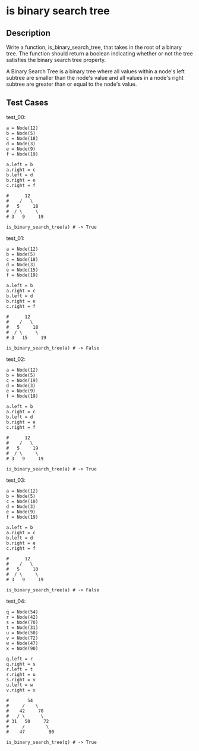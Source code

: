 # is binary search tree

## Description

Write a function, is_binary_search_tree, that takes in the root of a binary tree. The function should return a boolean indicating whether or not the tree satisfies the binary search tree property.

A Binary Search Tree is a binary tree where all values within a node's left subtree are smaller than the node's value and all values in a node's right subtree are greater than or equal to the node's value.

## Test Cases

test_00:

```text
a = Node(12)
b = Node(5)
c = Node(18)
d = Node(3)
e = Node(9)
f = Node(19)

a.left = b
a.right = c
b.left = d
b.right = e
c.right = f

#      12
#    /   \
#   5     18
#  / \     \
# 3   9     19

is_binary_search_tree(a) # -> True
```

test_01:

```text
a = Node(12)
b = Node(5)
c = Node(18)
d = Node(3)
e = Node(15)
f = Node(19)

a.left = b
a.right = c
b.left = d
b.right = e
c.right = f

#      12
#    /   \
#   5     18
#  / \     \
# 3   15     19

is_binary_search_tree(a) # -> False
```

test_02:

```text
a = Node(12)
b = Node(5)
c = Node(19)
d = Node(3)
e = Node(9)
f = Node(19)

a.left = b
a.right = c
b.left = d
b.right = e
c.right = f

#      12
#    /   \
#   5     19
#  / \     \
# 3   9     19

is_binary_search_tree(a) # -> True
```

test_03:

```text
a = Node(12)
b = Node(5)
c = Node(10)
d = Node(3)
e = Node(9)
f = Node(19)

a.left = b
a.right = c
b.left = d
b.right = e
c.right = f

#      12
#    /   \
#   5     10
#  / \     \
# 3   9     19

is_binary_search_tree(a) # -> False
```

test_04:

```text
q = Node(54)
r = Node(42)
s = Node(70)
t = Node(31)
u = Node(50)
v = Node(72)
w = Node(47)
x = Node(90)

q.left = r
q.right = s
r.left = t
r.right = u
s.right = v
u.left = w
v.right = x

#       54
#     /    \
#    42     70
#   / \      \
# 31   50     72
#     /        \
#    47         90

is_binary_search_tree(q) # -> True
```
